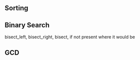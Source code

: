 ## Sorting

## Binary Search
bisect_left, bisect_right, bisect, if not present where it would be

## GCD

